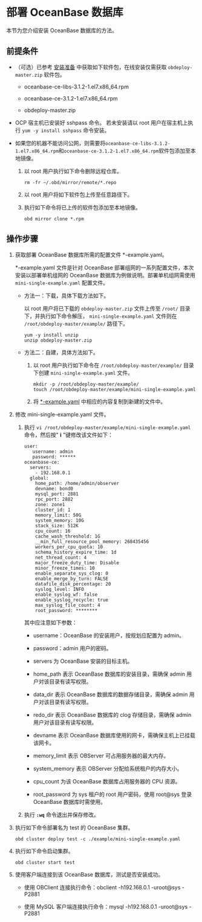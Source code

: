 # 部署 OceanBase 数据库

本节为您介绍安装 OceanBase 数据库的方法。

前提条件
-------------------------

* （可选）已参考 [安装准备](../4.installation-preparation.md) 中获取如下软件包，在线安装仅需获取 `obdeploy-master.zip` 软件包。

  * oceanbase-ce-libs-3.1.2-1.el7.x86_64.rpm

  * oceanbase-ce-3.1.2-1.el7.x86_64.rpm

  * obdeploy-master.zip

*
  OCP 宿主机已安装好 sshpass 命令。
  若未安装请以 root 用户在宿主机上执行 `yum -y install sshpass` 命令安装。
  
* 如果您的机器不能访问公网，则需要将`oceanbase-ce-libs-3.1.2-1.el7.x86_64.rpm`和`oceanbase-ce-3.1.2-1.el7.x86_64.rpm`软件包添加至本地镜像。
  1. 以 root 用户执行如下命令删除远程仓库。

       ```unknow
       rm -fr ~/.obd/mirror/remote/*.repo
       ```

  2. 以 root 用户将如下软件包上传至任意路径下。

  3. 执行如下命令将已上传的软件包添加至本地镜像。

      ```unknow
      obd mirror clone *.rpm
      ```

操作步骤
-------------------------

1. 获取部署 OceanBase 数据库所需的配置文件 \*-example.yaml。

   \*-example.yaml 文件是针对 OceanBase 部署组网的一系列配置文件，本次安装以部署单机组网的 OceanBase 数据库为例做说明。部署单机组网需使用 `mini-single-example.yaml` 配置文件。
   * 方法一：下载，具体下载方法如下。

     以 root 用户将已下载的 `obdeploy-master.zip` 文件上传至 `/root/` 目录下，并执行如下命令解压， `mini-single-example.yaml` 文件则在 `/root/obdeploy-master/example/` 路径下。

     ```unknow
     yum -y install unzip
     unzip obdeploy-master.zip
     ```

   * 方法二：自建，具体方法如下。

     1. 以 root 用户执行如下命令在 `/root/obdeploy-master/example/` 目录下创建 `mini-single-example.yaml` 文件。

        ```unknow
        mkdir -p /root/obdeploy-master/example/
        touch /root/obdeploy-master/example/mini-single-example.yaml
        ```

     2. 将 [\*-example.yaml](../8.deploy-appendix/2.example-yaml.md) 中相应的内容复制到新建的文件中。

2. 修改 mini-single-example.yaml 文件。

   1. 执行 `vi /root/obdeploy-master/example/mini-single-example.yaml` 命令，然后按" **i** "键修改该文件如下：

      ```unknow
      user:
         username: admin
         password: ******
      oceanbase-ce:
        servers:
          - 192.168.0.1
        global:
          home_path: /home/admin/observer
          devname: bond0
          mysql_port: 2881
          rpc_port: 2882
          zone: zone1
          cluster_id: 1
          memory_limit: 50G
          system_memory: 10G
          stack_size: 512K
          cpu_count: 16
          cache_wash_threshold: 1G
          __min_full_resource_pool_memory: 268435456
          workers_per_cpu_quota: 10
          schema_history_expire_time: 1d
          net_thread_count: 4
          major_freeze_duty_time: Disable
          minor_freeze_times: 10
          enable_separate_sys_clog: 0
          enable_merge_by_turn: FALSE
          datafile_disk_percentage: 20
          syslog_level: INFO
          enable_syslog_wf: false
          enable_syslog_recycle: true
          max_syslog_file_count: 4
          root_password: ********
      ```

      其中应注意如下参数：
      * username：OceanBase 的安装用户，按规划应配置为 admin。

      * password：admin 用户的密码。

      * servers 为 OceanBase 安装的目标主机。

      * home_path 表示 OceanBase 数据库的安装目录，需确保 admin 用户对该目录有读写权限。

      * data_dir 表示 OceanBase 数据库的数据存储目录，需确保 admin 用户对该目录有读写权限。

      * redo_dir 表示 OceanBase 数据库的 clog 存储目录，需确保 admin 用户对该目录有读写权限。

      * devname 表示 OceanBase 数据库使用的网卡，需确保主机上已挂载该网卡。

      * memory_limit 表示 OBServer 可占用服务器的最大内存。

      * system_memory 表示 OBServer 分配给系统租户的内存大小。

      * cpu_count 为该 OceanBase 数据库占用服务器的 CPU 资源。

      * root_password 为 sys 租户的 root 用户密码，使用 root@sys 登录 OceanBase 数据库时需使用。

   2. 执行 **`:wq`** 命令退出并保存修改。

3. 执行如下命令部署名为 test 的 OceanBase 集群。

   ```unknow
   obd cluster deploy test -c ./example/mini-single-example.yaml
   ```

4. 执行如下命令启动集群。

   ```unknow
   obd cluster start test
   ```

5. 使用客户端连接到该 OceanBase 数据库，测试是否安装成功。

   * 使用 OBClient 连接执行命令：obclient -h192.168.0.1 -uroot@sys -P2881

   * 使用 MySQL 客户端连接执行命令：mysql -h192.168.0.1 -uroot@sys -P2881
